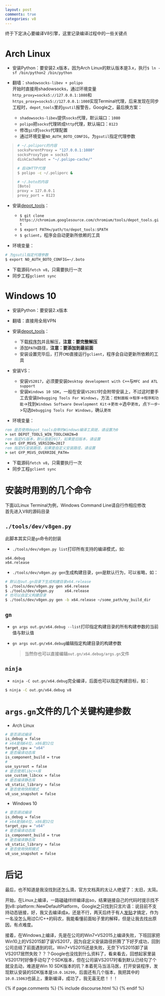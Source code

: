 ```yaml
---
layout: post
comments: true
categories: v8
---
```


终于下定决心要编译V8引擎，这里记录编译过程中的一些关键点

# Arch Linux

* 安装Python：要安装2.x版本，因为Arch Linux的默认版本是3.x，执行`$ ln -sf /bin/python2 /bin/python`

* 翻墙：`shadowsocks-libev + polipo`   
开始时直接用shadowsocks，通过环境变量`http_proxy=socks5://127.0.0.1:1080`和`https_proxy=socks5://127.0.0.1:1080`实现Terminal代理，后来发现在同步工程时，`depot_tools`里的`gsutil`报警告，Google之，最后换方案：
    * `shadowsocks-libev`提供`socks`代理，默认端口：`1080`
    * `polipo`把`socks`代理转成`http`代理，默认端口：`8123`
    * 修改`git`的`socks`代理配置
    * 通过环境变量`NO_AUTH_BOTO_CONFIG`，为`gsutil`指定代理参数
> ```bash
> # ~/.poliporc的内容
> socksParentProxy = "127.0.0.1:1080"
> socksProxyType = socks5
> diskCacheRoot = "~/.polipo-cache/"
> 
> # 启动HTTP代理
> $ polipo -c ~/.poliporc &
>
> # ~/.boto的内容
> [Boto]
> proxy = 127.0.0.1
> proxy_port = 8123
> ```

* 安装[depot_tools][depot_tools_tutorial]：
    * `$ git clone https://chromium.googlesource.com/chromium/tools/depot_tools.git`
    * `$ export PATH=/path/to/depot_tools:$PATH`
    * `$ gclient`，程序会自动更新所依赖的工具

* 环境变量：
```bash
# 为gsutil指定代理参数
$ export NO_AUTH_BOTO_CONFIG=~/.boto
```

* 下载源码`fetch v8`，只需要执行一次
* 同步工程`gclient sync`

# Windows 10

* 安装Python：要安装2.x版本
* 翻墙：直接用全局VPN

* 安装[depot_tools][depot_tools_tutorial]：
    * 下载[程序包][depot_tools_bundle]并且解压，**注意：要完整解压**
    * 添加`PATH`路径，**注意：要添加到最前面**
    * 安装设置完毕后，打开`CMD`直接运行`gclient`，程序会自动更新所依赖的工具

* 安装VS：
    * 安装`VS2017`，必须要安装`Desktop development with C++`与`MFC and ATL support`
    * 安装`Windows 10 SDK`，一般在安装`VS2017`时会附带安装上，不过这时要手工去安装`Debugging Tools For Windows`，方法：`控制面板`->`程序`->`程序和功能`->找到`Windows Software Development Kit`->`更改`->选中`更改`，点`下一步`->勾选`Debugging Tools For Windows`，确认`更改`

* 环境变量：
```bat
rem 是否使用depot_tools自带的Windows编译工具链，请设置为0
> set DEPOT_TOOLS_WIN_TOOLCHAIN=0
rem 指定VS版本，默认值是2017，如果是旧版本，请设置
> set GYP_MSVS_VERSION=2017
rem 指定VS安装路径，如果是自定义安装路径，请设置
> set GYP_MSVS_OVERRIDE_PATH=
```

* 下载源码`fetch v8`，只需要执行一次
* 同步工程`gclient sync`

# 安装时用到的几个命令
下面以Linux Terminal为例，Windows Command Line请自行作相应修改   
首先进入V8的源码目录

## `./tools/dev/v8gen.py`
此脚本其实只是`gn`命令的封装

* `./tools/dev/v8gen.py list`打印所有支持的编译模式，如:   
```
x64.debug
x64.release
```

* `./tools/dev/v8gen.py gen`生成构建目录，`gen`是默认行为，可以省略，如：
```bash
# 默认在out.gn目录下生成构建目录x64.release
$ ./tools/dev/v8gen.py gen x64.release
$ ./tools/dev/v8gen.py     x64.release
# 也可以自定义构建目录
$ ./tools/dev/v8gen.py gen -b x64.release ~/some_path/my_build_dir
```

## `gn`

* `gn args out.gn/x64.debug --list`打印指定构建目录的所有构建参数的当前值与默认值

* `gn args out.gn/x64.debug`编辑指定构建目录的构建参数
    >当然你也可以直接编辑`out.gn/x64.debug/args.gn`文件

## `ninja`
* `ninja -C out.gn/x64.debug`完全编译，后面也可以指定构建目标，如：
```bash
$ ninja -C out.gn/x64.debug v8
```

# `args.gn`文件的几个关键构建参数

* Arch Linux
```bash
# 是否调试编译
is_debug = false
# x64是指64位，x86是32位
target_cpu = "x64"
# 是否编译动态库
is_component_build = true
# 
use_sysroot = false
# 是否使用libc++库
use_custom_libcxx = false
# 是否编译静态库
v8_static_library = false
# 是否使用快照模式
v8_use_snapshot = false
```

* Windows 10
```bash
# 是否调试编译
is_debug = false
# x64是指64位，x86是32位
target_cpu = "x64"
# 是否编译动态库
is_component_build = true
# 是否编译静态库
v8_static_library = false
# 是否使用快照模式
v8_use_snapshot = false
```

# 后记
最后，也不知道是我没找到还怎么滴，官方文档真的太让人绝望了：太旧，太简。   

开始，在Linux上编译，一路磕磕绊绊编译出so，结果链接自己的代码时提示找不到v8::platform::NewDefaultPlatform，Google之只找到只言片语：说目前不支持动态链接，好，我又去编译成a，还是不行，两天后终于有人[发贴][v8_build_error]才搞定，作为一名没怎么用过C/C++的码农，我能看懂前面帖子里的解释，但是让我去找出原因，有点难度。   

接着，在Windows上编译，先是在公司的Win7+VS2015上编译失败，下班回家把Win10上的VS2015卸了装VS2017，因为自定义安装路径折腾了下好歹成功，回到公司总结了前面遇到的坑，Win7+VS2015还是失败，无奈下VS2015卸了装VS2017居然失败？？？Google也没找到什么资料了，看来看去，回想起家里装VS2017时好像手动勾了个SDK版本，但在公司装VS2017时看到默认已经勾了个就没去动，难道是Win 10 SDK版本的坑？本着死马当活马医，打开安装程序，发现默认安装的SDK版本是`10.0.16299`，后面还有几个版本，我把其中的`10.0.15063`也装上，重新编译，成功了，我无喜无悲！！！

{% if page.comments %} {% include discourse.html %} {% endif %}

[depot_tools_tutorial]: http://commondatastorage.googleapis.com/chrome-infra-docs/flat/depot_tools/docs/html/depot_tools_tutorial.html
[depot_tools_bundle]:https://storage.googleapis.com/chrome-infra/depot_tools.zip
[v8_build_error]:https://groups.google.com/forum/#!topic/v8-users/Jb1VSouy2Z0